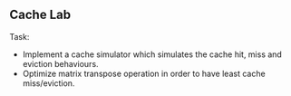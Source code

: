 ## Cache Lab

Task:

* Implement a cache simulator which simulates the cache hit, miss and eviction behaviours.
* Optimize matrix transpose operation in order to have least cache miss/eviction.